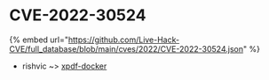# CVE-2022-30524
{% embed url="https://github.com/Live-Hack-CVE/full_database/blob/main/cves/2022/CVE-2022-30524.json" %}

* rishvic ~> [xpdf-docker](https://www.alice-snow.ru/2022/database/cve-2022-30524/xpdf-docker-rishvic)